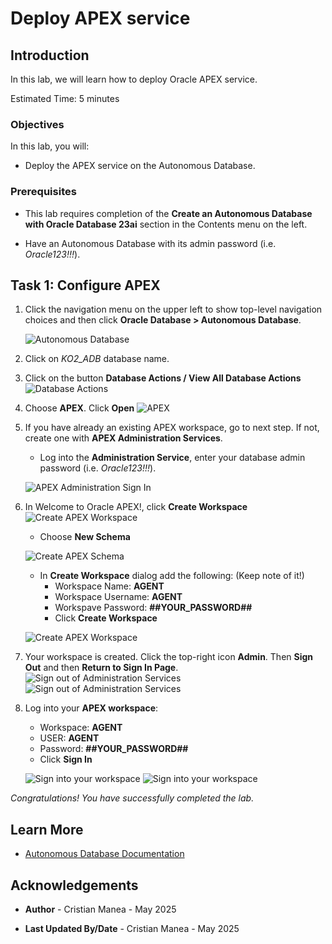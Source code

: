 # Deploy APEX service
## Introduction

In this lab, we will learn how to deploy Oracle APEX service.

Estimated Time: 5 minutes

### Objectives

In this lab, you will:
- Deploy the APEX service on the Autonomous Database.

### Prerequisites

- This lab requires completion of the **Create an Autonomous Database with Oracle Database 23ai** section in the Contents menu on the left.

- Have an Autonomous Database with its admin password (i.e. *Oracle123!!!*).

## Task 1: Configure APEX 

1. Click the navigation menu on the upper left to show top-level navigation choices and then click **Oracle Database > Autonomous Database**.

    ![Autonomous Database](./images/navigate-adb.png)

2. Click on *KO2_ADB* database name.

3. Click on the button **Database Actions / View All Database Actions**
    ![Database Actions](./images/database_actions_adb.png)

4. Choose **APEX**. Click **Open**
    ![APEX](./images/ai_agent_db_action_apex.png)

5. If you have already an existing APEX workspace, go to next step. If not, create one with **APEX Administration Services**.
    - Log into the **Administration Service**, enter your database admin password (i.e. *Oracle123!!!*).

    ![APEX Administration Sign In](./images/apex_administration_adb.png)

6. In Welcome to Oracle APEX!, click **Create Workspace**    
    ![Create APEX Workspace](./images/apex_workspace_adb.png)

    - Choose **New Schema**

    ![Create APEX Schema](./images/apex_schema_adb.png)
    
    - In **Create Workspace** dialog add the following: (Keep note of it!)
         - Workspace Name: **AGENT**
         - Workspace Username: **AGENT**
         - Workspave Password: **##YOUR_PASSWORD##**
         - Click **Create Workspace**

    ![Create APEX Workspace](./images/apex_workspace_adb.png)    

7. Your workspace is created. Click the top-right icon **Admin**. Then **Sign Out** and then **Return to Sign In Page**.
    ![Sign out of Administration Services](./images/apex_signout_adb.png)
    ![Sign out of Administration Services](./images/apex_signout2_adb.png) 
 
8. Log into your **APEX workspace**:
    - Workspace: **AGENT**
    - USER: **AGENT**
    - Password: **##YOUR_PASSWORD##**
    - Click **Sign In**

    ![Sign into your workspace](./images/apex_signin_workspace_adb.png)
    ![Sign into your workspace](./images/apex_signin_workspace2_adb.png) 

_Congratulations! You have successfully completed the lab._

## Learn More
- [Autonomous Database Documentation](https://docs.oracle.com/en-us/iaas/digital-assistant/getting-started.htm)

## Acknowledgements

* **Author** - Cristian Manea - May 2025

* **Last Updated By/Date** - Cristian Manea - May 2025
